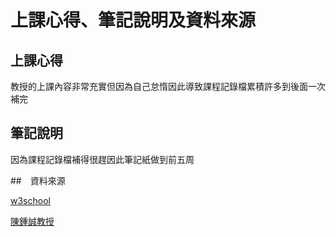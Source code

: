 # 上課心得、筆記說明及資料來源
## 上課心得 

教授的上課內容非常充實但因為自己怠惰因此導致課程記錄檔累積許多到後面一次補完

## 筆記說明

因為課程記錄檔補得很趕因此筆記紙做到前五周

##　資料來源

[w3school](https://www.w3schools.com/)

[陳鍾誠教授](https://programmermedia.org/root/%E9%99%B3%E9%8D%BE%E8%AA%A0/)
